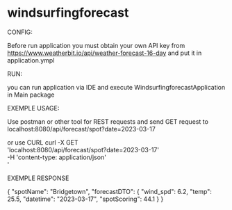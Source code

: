 # windsurfingforecast

CONFIG:

Before run application you must obtain your own API key from https://www.weatherbit.io/api/weather-forecast-16-day
and put it in application.ympl 

RUN:

you can run application via IDE and execute WindsurfingforecastApplication in Main package

EXEMPLE USAGE:

Use postman or other tool for REST requests
and send GET request to localhost:8080/api/forecast/spot?date=2023-03-17

or use CURL
curl -X GET \
   'localhost:8080/api/forecast/spot?date=2023-03-17' \
   -H 'content-type: application/json' \
 '
 
 EXEMPLE RESPONSE 
 
 {
	"spotName": "Bridgetown",
	"forecastDTO": {
		"wind_spd": 6.2,
		"temp": 25.5,
		"datetime": "2023-03-17",
		"spotScoring": 44.1
	}
}
